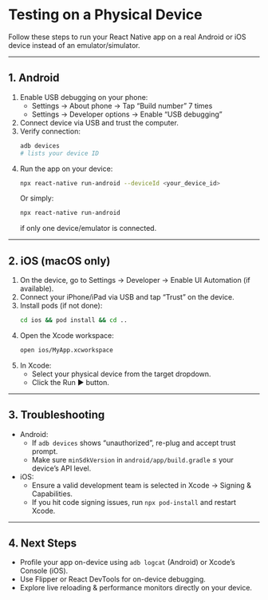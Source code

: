 # Testing on a Physical Device

Follow these steps to run your React Native app on a real Android or iOS device instead of an emulator/simulator.

---

## 1. Android

1. Enable USB debugging on your phone:
   - Settings → About phone → Tap “Build number” 7 times  
   - Settings → Developer options → Enable “USB debugging”
2. Connect device via USB and trust the computer.
3. Verify connection:
   ```bash
   adb devices
   # lists your device ID
   ```
4. Run the app on your device:
   ```bash
   npx react-native run-android --deviceId <your_device_id>
   ```
   Or simply:
   ```bash
   npx react-native run-android
   ```
   if only one device/emulator is connected.

---

## 2. iOS (macOS only)

1. On the device, go to Settings → Developer → Enable UI Automation (if available).
2. Connect your iPhone/iPad via USB and tap “Trust” on the device.
3. Install pods (if not done):
   ```bash
   cd ios && pod install && cd ..
   ```
4. Open the Xcode workspace:
   ```bash
   open ios/MyApp.xcworkspace
   ```
5. In Xcode:
   - Select your physical device from the target dropdown.
   - Click the Run ▶︎ button.

---

## 3. Troubleshooting

- Android:
  - If `adb devices` shows “unauthorized”, re-plug and accept trust prompt.
  - Make sure `minSdkVersion` in `android/app/build.gradle` ≤ your device’s API level.
- iOS:
  - Ensure a valid development team is selected in Xcode → Signing & Capabilities.
  - If you hit code signing issues, run `npx pod-install` and restart Xcode.

---

## 4. Next Steps

- Profile your app on-device using `adb logcat` (Android) or Xcode’s Console (iOS).  
- Use Flipper or React DevTools for on-device debugging.  
- Explore live reloading & performance monitors directly on your device.
